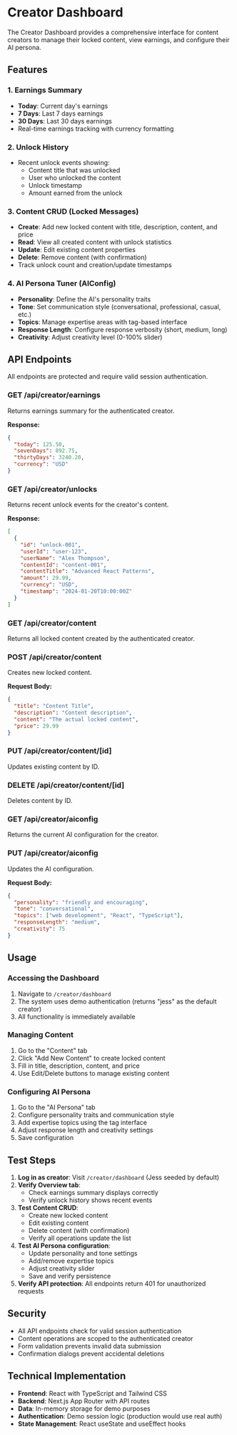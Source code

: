 # Creator Dashboard

The Creator Dashboard provides a comprehensive interface for content creators to manage their locked content, view earnings, and configure their AI persona.

## Features

### 1. Earnings Summary
- **Today**: Current day's earnings
- **7 Days**: Last 7 days earnings
- **30 Days**: Last 30 days earnings
- Real-time earnings tracking with currency formatting

### 2. Unlock History
- Recent unlock events showing:
  - Content title that was unlocked
  - User who unlocked the content
  - Unlock timestamp
  - Amount earned from the unlock

### 3. Content CRUD (Locked Messages)
- **Create**: Add new locked content with title, description, content, and price
- **Read**: View all created content with unlock statistics
- **Update**: Edit existing content properties
- **Delete**: Remove content (with confirmation)
- Track unlock count and creation/update timestamps

### 4. AI Persona Tuner (AIConfig)
- **Personality**: Define the AI's personality traits
- **Tone**: Set communication style (conversational, professional, casual, etc.)
- **Topics**: Manage expertise areas with tag-based interface
- **Response Length**: Configure response verbosity (short, medium, long)
- **Creativity**: Adjust creativity level (0-100% slider)

## API Endpoints

All endpoints are protected and require valid session authentication.

### GET /api/creator/earnings
Returns earnings summary for the authenticated creator.

**Response:**
```json
{
  "today": 125.50,
  "sevenDays": 892.75,
  "thirtyDays": 3240.20,
  "currency": "USD"
}
```

### GET /api/creator/unlocks
Returns recent unlock events for the creator's content.

**Response:**
```json
[
  {
    "id": "unlock-001",
    "userId": "user-123",
    "userName": "Alex Thompson",
    "contentId": "content-001",
    "contentTitle": "Advanced React Patterns",
    "amount": 29.99,
    "currency": "USD",
    "timestamp": "2024-01-20T10:00:00Z"
  }
]
```

### GET /api/creator/content
Returns all locked content created by the authenticated creator.

### POST /api/creator/content
Creates new locked content.

**Request Body:**
```json
{
  "title": "Content Title",
  "description": "Content description",
  "content": "The actual locked content",
  "price": 29.99
}
```

### PUT /api/creator/content/[id]
Updates existing content by ID.

### DELETE /api/creator/content/[id]
Deletes content by ID.

### GET /api/creator/aiconfig
Returns the current AI configuration for the creator.

### PUT /api/creator/aiconfig
Updates the AI configuration.

**Request Body:**
```json
{
  "personality": "friendly and encouraging",
  "tone": "conversational",
  "topics": ["web development", "React", "TypeScript"],
  "responseLength": "medium",
  "creativity": 75
}
```

## Usage

### Accessing the Dashboard
1. Navigate to `/creator/dashboard`
2. The system uses demo authentication (returns "jess" as the default creator)
3. All functionality is immediately available

### Managing Content
1. Go to the "Content" tab
2. Click "Add New Content" to create locked content
3. Fill in title, description, content, and price
4. Use Edit/Delete buttons to manage existing content

### Configuring AI Persona
1. Go to the "AI Persona" tab
2. Configure personality traits and communication style
3. Add expertise topics using the tag interface
4. Adjust response length and creativity settings
5. Save configuration

## Test Steps

1. **Log in as creator**: Visit `/creator/dashboard` (Jess seeded by default)
2. **Verify Overview tab**:
   - Check earnings summary displays correctly
   - Verify unlock history shows recent events
3. **Test Content CRUD**:
   - Create new locked content
   - Edit existing content
   - Delete content (with confirmation)
   - Verify all operations update the list
4. **Test AI Persona configuration**:
   - Update personality and tone settings
   - Add/remove expertise topics
   - Adjust creativity slider
   - Save and verify persistence
5. **Verify API protection**: All endpoints return 401 for unauthorized requests

## Security

- All API endpoints check for valid session authentication
- Content operations are scoped to the authenticated creator
- Form validation prevents invalid data submission
- Confirmation dialogs prevent accidental deletions

## Technical Implementation

- **Frontend**: React with TypeScript and Tailwind CSS
- **Backend**: Next.js App Router with API routes
- **Data**: In-memory storage for demo purposes
- **Authentication**: Demo session logic (production would use real auth)
- **State Management**: React useState and useEffect hooks